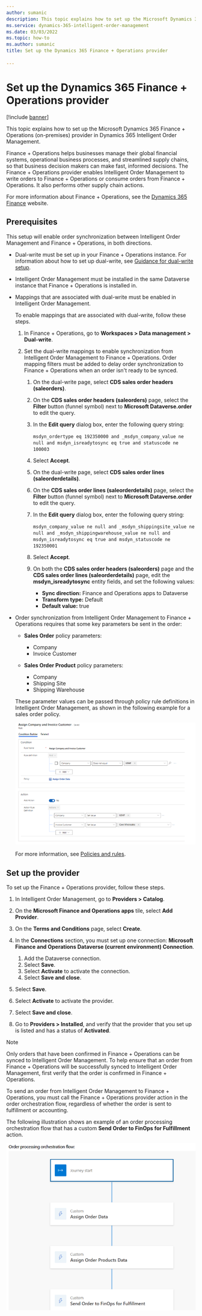 ```yaml
---
author: sumanic
description: This topic explains how to set up the Microsoft Dynamics 365 Finance + Operations (on-premises) provider in Dynamics 365 Intelligent Order Management.
ms.service: dynamics-365-intelligent-order-management
ms.date: 03/03/2022
ms.topic: how-to
ms.author: sumanic
title: Set up the Dynamics 365 Finance + Operations provider

---
```


# Set up the Dynamics 365 Finance + Operations provider

[!include [banner](includes/banner.md)]

This topic explains how to set up the Microsoft Dynamics 365 Finance + Operations (on-premises) provider in Dynamics 365 Intelligent Order Management.

Finance + Operations helps businesses manage their global financial systems, operational business processes, and streamlined supply chains, so that business decision makers can make fast, informed decisions. The Finance + Operations provider enables Intelligent Order Management to write orders to Finance + Operations or consume orders from Finance + Operations. It also performs other supply chain actions.

For more information about Finance + Operations, see the [Dynamics 365 Finance](https://dynamics.microsoft.com/finance/overview/) website.

## Prerequisites

This setup will enable order synchronization between Intelligent Order Management and Finance + Operations, in both directions.

- Dual-write must be set up in your Finance + Operations instance. For information about how to set up dual-write, see [Guidance for dual-write setup](/dynamics365/fin-ops-core/dev-itpro/data-entities/dual-write/connection-setup).
- Intelligent Order Management must be installed in the same Dataverse instance that Finance + Operations is installed in.
- Mappings that are associated with dual-write must be enabled in Intelligent Order Management.

    To enable mappings that are associated with dual-write, follow these steps.

    1. In Finance + Operations, go to **Workspaces \> Data management \> Dual-write**.
    1. Set the dual-write mappings to enable synchronization from Intelligent Order Management to Finance + Operations. Order mapping filters must be added to delay order synchronization to Finance + Operations when an order isn't ready to be synced.

        1. On the dual-write page, select **CDS sales order headers (saleorders)**.
        1. On the **CDS sales order headers (saleorders)** page, select the **Filter** button (funnel symbol) next to **Microsoft Dataverse.order** to edit the query.
        1. In the **Edit query** dialog box, enter the following query string:

            `msdyn_ordertype eq 192350000 and _msdyn_company_value ne null and msdyn_isreadytosync eq true and statuscode ne 100003`

        1. Select **Accept**.
        1. On the dual-write page, select **CDS sales order lines (saleorderdetails)**.
        1. On the **CDS sales order lines (saleorderdetails)** page, select the **Filter** button (funnel symbol) next to **Microsoft Dataverse.order** to edit the query.
        1. In the **Edit query** dialog box, enter the following query string:

            `msdyn_company_value ne null and _msdyn_shippingsite_value ne null and _msdyn_shippingwarehouse_value ne null and msdyn_isreadytosync eq true and msdyn_statuscode ne 192350001`

        1. Select **Accept**.
        1. On both the **CDS sales order headers (saleorders)** page and the **CDS sales order lines (saleorderdetails)** page, edit the **msdyn\_isreadytosync** entity fields, and set the following values:

            - **Sync direction:** Finance and Operations apps to Dataverse
            - **Transform type:** Default
            - **Default value:** true

- Order synchronization from Intelligent Order Management to Finance + Operations requires that some key parameters be sent in the order:

    - **Sales Order** policy parameters:

        - Company
        - Invoice Customer

    - **Sales Order Product** policy parameters:

        - Company
        - Shipping Site
        - Shipping Warehouse

    These parameter values can be passed through policy rule definitions in Intelligent Order Management, as shown in the following example for a sales order policy.

    ![Dual-write Sales Order entity mapping.](media/SOHeaderPolicy.png)

    For more information, see [Policies and rules](policies-rules.md).

## Set up the provider

To set up the Finance + Operations provider, follow these steps.

1. In Intelligent Order Management, go to **Providers \> Catalog**.
1. On the **Microsoft Finance and Operations apps** tile, select **Add Provider**.
1. On the **Terms and Conditions** page, select **Create**.
1. In the **Connections** section, you must set up one connection: **Microsoft Finance and Operations Dataverse (current environment) Connection**.

    1. Add the Dataverse connection.
    1. Select **Save**.
    1. Select **Activate** to activate the connection.
    1. Select **Save and close**.

1. Select **Save**.
1. Select **Activate** to activate the provider.
1. Select **Save and close**.
1. Go to **Providers \> Installed**, and verify that the provider that you set up is listed and has a status of **Activated**.

> [!NOTE]
> Only orders that have been confirmed in Finance + Operations can be synced to Intelligent Order Management. To help ensure that an order from Finance + Operations will be successfully synced to Intelligent Order Management, first verify that the order is confirmed in Finance + Operations.

To send an order from Intelligent Order Management to Finance + Operations, you must call the Finance + Operations provider action in the order orchestration flow, regardless of whether the order is sent to fulfillment or accounting.

The following illustration shows an example of an order processing orchestration flow that has a custom **Send Order to FinOps for Fulfillment** action.

![Orchestration flow with a custom Send Order to FinOps for Fulfillment action.](media/F&OFlow.png)
